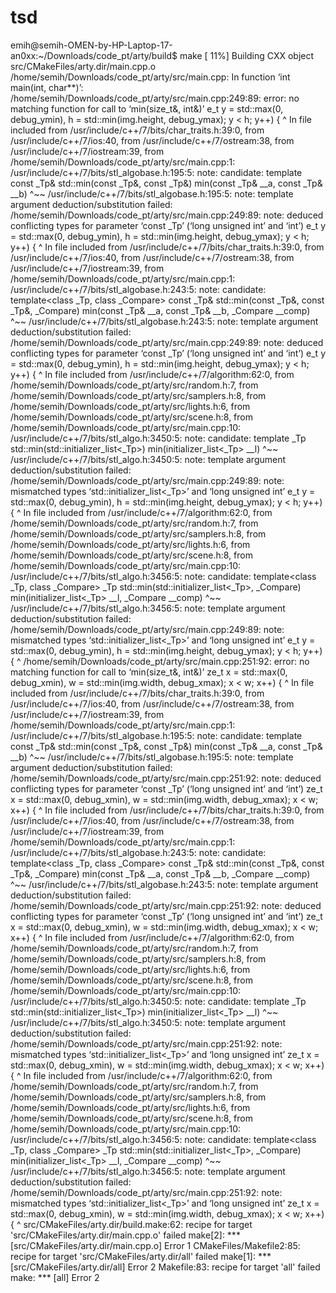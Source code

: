 # tsd

emih@semih-OMEN-by-HP-Laptop-17-an0xx:~/Downloads/code_pt/arty/build$ make
[ 11%] Building CXX object src/CMakeFiles/arty.dir/main.cpp.o
/home/semih/Downloads/code_pt/arty/src/main.cpp: In function ‘int main(int, char**)’:
/home/semih/Downloads/code_pt/arty/src/main.cpp:249:89: error: no matching function for call to ‘min(size_t&, int&)’
 e_t y = std::max(0, debug_ymin), h = std::min(img.height, debug_ymax); y < h; y++) {
                                                                     ^
In file included from /usr/include/c++/7/bits/char_traits.h:39:0,
                 from /usr/include/c++/7/ios:40,
                 from /usr/include/c++/7/ostream:38,
                 from /usr/include/c++/7/iostream:39,
                 from /home/semih/Downloads/code_pt/arty/src/main.cpp:1:
/usr/include/c++/7/bits/stl_algobase.h:195:5: note: candidate: template<class _Tp> const _Tp& std::min(const _Tp&, const _Tp&)
     min(const _Tp& __a, const _Tp& __b)
     ^~~
/usr/include/c++/7/bits/stl_algobase.h:195:5: note:   template argument deduction/substitution failed:
/home/semih/Downloads/code_pt/arty/src/main.cpp:249:89: note:   deduced conflicting types for parameter ‘const _Tp’ (‘long unsigned int’ and ‘int’)
 e_t y = std::max(0, debug_ymin), h = std::min(img.height, debug_ymax); y < h; y++) {
                                                                     ^
In file included from /usr/include/c++/7/bits/char_traits.h:39:0,
                 from /usr/include/c++/7/ios:40,
                 from /usr/include/c++/7/ostream:38,
                 from /usr/include/c++/7/iostream:39,
                 from /home/semih/Downloads/code_pt/arty/src/main.cpp:1:
/usr/include/c++/7/bits/stl_algobase.h:243:5: note: candidate: template<class _Tp, class _Compare> const _Tp& std::min(const _Tp&, const _Tp&, _Compare)
     min(const _Tp& __a, const _Tp& __b, _Compare __comp)
     ^~~
/usr/include/c++/7/bits/stl_algobase.h:243:5: note:   template argument deduction/substitution failed:
/home/semih/Downloads/code_pt/arty/src/main.cpp:249:89: note:   deduced conflicting types for parameter ‘const _Tp’ (‘long unsigned int’ and ‘int’)
 e_t y = std::max(0, debug_ymin), h = std::min(img.height, debug_ymax); y < h; y++) {
                                                                     ^
In file included from /usr/include/c++/7/algorithm:62:0,
                 from /home/semih/Downloads/code_pt/arty/src/random.h:7,
                 from /home/semih/Downloads/code_pt/arty/src/samplers.h:8,
                 from /home/semih/Downloads/code_pt/arty/src/lights.h:6,
                 from /home/semih/Downloads/code_pt/arty/src/scene.h:8,
                 from /home/semih/Downloads/code_pt/arty/src/main.cpp:10:
/usr/include/c++/7/bits/stl_algo.h:3450:5: note: candidate: template<class _Tp> _Tp std::min(std::initializer_list<_Tp>)
     min(initializer_list<_Tp> __l)
     ^~~
/usr/include/c++/7/bits/stl_algo.h:3450:5: note:   template argument deduction/substitution failed:
/home/semih/Downloads/code_pt/arty/src/main.cpp:249:89: note:   mismatched types ‘std::initializer_list<_Tp>’ and ‘long unsigned int’
 e_t y = std::max(0, debug_ymin), h = std::min(img.height, debug_ymax); y < h; y++) {
                                                                     ^
In file included from /usr/include/c++/7/algorithm:62:0,
                 from /home/semih/Downloads/code_pt/arty/src/random.h:7,
                 from /home/semih/Downloads/code_pt/arty/src/samplers.h:8,
                 from /home/semih/Downloads/code_pt/arty/src/lights.h:6,
                 from /home/semih/Downloads/code_pt/arty/src/scene.h:8,
                 from /home/semih/Downloads/code_pt/arty/src/main.cpp:10:
/usr/include/c++/7/bits/stl_algo.h:3456:5: note: candidate: template<class _Tp, class _Compare> _Tp std::min(std::initializer_list<_Tp>, _Compare)
     min(initializer_list<_Tp> __l, _Compare __comp)
     ^~~
/usr/include/c++/7/bits/stl_algo.h:3456:5: note:   template argument deduction/substitution failed:
/home/semih/Downloads/code_pt/arty/src/main.cpp:249:89: note:   mismatched types ‘std::initializer_list<_Tp>’ and ‘long unsigned int’
 e_t y = std::max(0, debug_ymin), h = std::min(img.height, debug_ymax); y < h; y++) {
                                                                     ^
/home/semih/Downloads/code_pt/arty/src/main.cpp:251:92: error: no matching function for call to ‘min(size_t&, int&)’
 ze_t x = std::max(0, debug_xmin), w = std::min(img.width, debug_xmax); x < w; x++) {
                                                                     ^
In file included from /usr/include/c++/7/bits/char_traits.h:39:0,
                 from /usr/include/c++/7/ios:40,
                 from /usr/include/c++/7/ostream:38,
                 from /usr/include/c++/7/iostream:39,
                 from /home/semih/Downloads/code_pt/arty/src/main.cpp:1:
/usr/include/c++/7/bits/stl_algobase.h:195:5: note: candidate: template<class _Tp> const _Tp& std::min(const _Tp&, const _Tp&)
     min(const _Tp& __a, const _Tp& __b)
     ^~~
/usr/include/c++/7/bits/stl_algobase.h:195:5: note:   template argument deduction/substitution failed:
/home/semih/Downloads/code_pt/arty/src/main.cpp:251:92: note:   deduced conflicting types for parameter ‘const _Tp’ (‘long unsigned int’ and ‘int’)
 ze_t x = std::max(0, debug_xmin), w = std::min(img.width, debug_xmax); x < w; x++) {
                                                                     ^
In file included from /usr/include/c++/7/bits/char_traits.h:39:0,
                 from /usr/include/c++/7/ios:40,
                 from /usr/include/c++/7/ostream:38,
                 from /usr/include/c++/7/iostream:39,
                 from /home/semih/Downloads/code_pt/arty/src/main.cpp:1:
/usr/include/c++/7/bits/stl_algobase.h:243:5: note: candidate: template<class _Tp, class _Compare> const _Tp& std::min(const _Tp&, const _Tp&, _Compare)
     min(const _Tp& __a, const _Tp& __b, _Compare __comp)
     ^~~
/usr/include/c++/7/bits/stl_algobase.h:243:5: note:   template argument deduction/substitution failed:
/home/semih/Downloads/code_pt/arty/src/main.cpp:251:92: note:   deduced conflicting types for parameter ‘const _Tp’ (‘long unsigned int’ and ‘int’)
 ze_t x = std::max(0, debug_xmin), w = std::min(img.width, debug_xmax); x < w; x++) {
                                                                     ^
In file included from /usr/include/c++/7/algorithm:62:0,
                 from /home/semih/Downloads/code_pt/arty/src/random.h:7,
                 from /home/semih/Downloads/code_pt/arty/src/samplers.h:8,
                 from /home/semih/Downloads/code_pt/arty/src/lights.h:6,
                 from /home/semih/Downloads/code_pt/arty/src/scene.h:8,
                 from /home/semih/Downloads/code_pt/arty/src/main.cpp:10:
/usr/include/c++/7/bits/stl_algo.h:3450:5: note: candidate: template<class _Tp> _Tp std::min(std::initializer_list<_Tp>)
     min(initializer_list<_Tp> __l)
     ^~~
/usr/include/c++/7/bits/stl_algo.h:3450:5: note:   template argument deduction/substitution failed:
/home/semih/Downloads/code_pt/arty/src/main.cpp:251:92: note:   mismatched types ‘std::initializer_list<_Tp>’ and ‘long unsigned int’
 ze_t x = std::max(0, debug_xmin), w = std::min(img.width, debug_xmax); x < w; x++) {
                                                                     ^
In file included from /usr/include/c++/7/algorithm:62:0,
                 from /home/semih/Downloads/code_pt/arty/src/random.h:7,
                 from /home/semih/Downloads/code_pt/arty/src/samplers.h:8,
                 from /home/semih/Downloads/code_pt/arty/src/lights.h:6,
                 from /home/semih/Downloads/code_pt/arty/src/scene.h:8,
                 from /home/semih/Downloads/code_pt/arty/src/main.cpp:10:
/usr/include/c++/7/bits/stl_algo.h:3456:5: note: candidate: template<class _Tp, class _Compare> _Tp std::min(std::initializer_list<_Tp>, _Compare)
     min(initializer_list<_Tp> __l, _Compare __comp)
     ^~~
/usr/include/c++/7/bits/stl_algo.h:3456:5: note:   template argument deduction/substitution failed:
/home/semih/Downloads/code_pt/arty/src/main.cpp:251:92: note:   mismatched types ‘std::initializer_list<_Tp>’ and ‘long unsigned int’
 ze_t x = std::max(0, debug_xmin), w = std::min(img.width, debug_xmax); x < w; x++) {
                                                                     ^
src/CMakeFiles/arty.dir/build.make:62: recipe for target 'src/CMakeFiles/arty.dir/main.cpp.o' failed
make[2]: *** [src/CMakeFiles/arty.dir/main.cpp.o] Error 1
CMakeFiles/Makefile2:85: recipe for target 'src/CMakeFiles/arty.dir/all' failed
make[1]: *** [src/CMakeFiles/arty.dir/all] Error 2
Makefile:83: recipe for target 'all' failed
make: *** [all] Error 2
